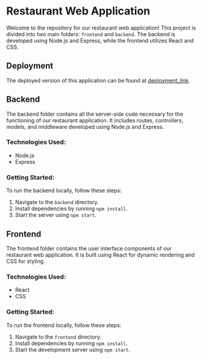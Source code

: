# Restaurant Web Application

Welcome to the repository for our restaurant web application! This project is divided into two main folders: `frontend` and `backend`. The backend is developed using Node.js and Express, while the frontend utilizes React and CSS.

## Deployment

The deployed version of this application can be found at [deployment_link](https://restaurant-website-1.onrender.com).

## Backend

The backend folder contains all the server-side code necessary for the functioning of our restaurant application. It includes routes, controllers, models, and middleware developed using Node.js and Express. 

### Technologies Used:
- Node.js
- Express

### Getting Started:
To run the backend locally, follow these steps:
1. Navigate to the `backend` directory.
2. Install dependencies by running `npm install`.
3. Start the server using `npm start`.

## Frontend

The frontend folder contains the user interface components of our restaurant web application. It is built using React for dynamic rendering and CSS for styling.

### Technologies Used:
- React
- CSS

### Getting Started:
To run the frontend locally, follow these steps:
1. Navigate to the `frontend` directory.
2. Install dependencies by running `npm install`.
3. Start the development server using `npm start`.
